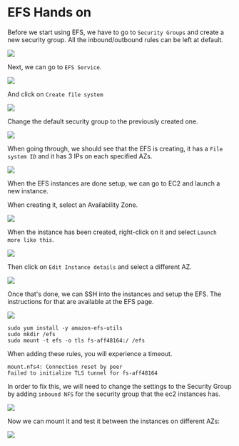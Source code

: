 # EFS Hands on

Before we start using EFS, we have to go to `Security Groups` and create a new security group. All the inbound/outbound rules can be left at default.

![](2019-12-30-07-49-44.png)

Next, we can go to `EFS Service`.

![](2019-12-30-07-51-02.png)

And click on `Create file system`

![](2019-12-30-07-51-22.png)

Change the default security group to the previously created one.

![](2019-12-30-07-52-41.png)

When going through, we should see that the EFS is creating, it has a `File system ID` and it has 3 IPs on each specified AZs.

![](2019-12-30-07-54-36.png)

When the EFS instances are done setup, we can go to EC2 and launch a new instance.

When creating it, select an Availability Zone.

![](2019-12-30-07-57-23.png)

When the instance has been created, right-click on it and select `Launch more like this`.

![](2019-12-30-08-00-02.png)

Then click on `Edit Instance details` and select a different AZ.

![](2019-12-30-08-00-55.png)

Once that's done, we can SSH into the instances and setup the EFS. The instructions for that are available at the EFS page.

![](2019-12-30-08-02-01.png)

```
sudo yum install -y amazon-efs-utils
sudo mkdir /efs
sudo mount -t efs -o tls fs-aff48164:/ /efs
```

When adding these rules, you will experience a timeout.

```
mount.nfs4: Connection reset by peer
Failed to initialize TLS tunnel for fs-aff48164
```

In order to fix this, we will need to change the settings to the Security Group by adding `inbound NFS` for the security group that the ec2 instances has.

![](2019-12-30-08-10-24.png)

Now we can mount it and test it between the instances on different AZs:

![](2019-12-30-08-13-35.png)